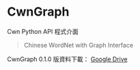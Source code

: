 CwnGraph
=========

Cwn Python API 程式介面

> Chinese WordNet with Graph Interface

CwnGraph 0.1.0 版資料下載：
[Google Drive](https://drive.google.com/file/d/1opGRw490cAizoj2JHzR8UIZME3Mc65Ze/view?usp=sharing)